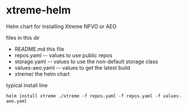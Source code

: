# xtreme-helm
Helm chart for installing Xtreme NFVO or AEO

files in this dir
* README.md this file
* repos.yaml -- values to use public repos
* storage.yaml -- values to use the non-default storage class
* values-aeo.yaml -- values to get the latest build
* xtreme/ the helm chart

typical install line

    helm install xtreme ./xtreme -f repos.yaml -f repos.yaml -f values-aeo.yaml 
